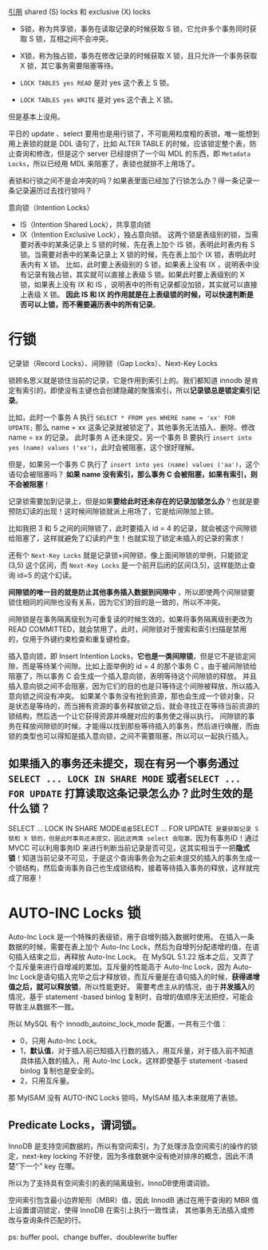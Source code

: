 
[引用](https://zhuanlan.zhihu.com/p/388691518?utm_source=wechat_session&utm_medium=social&utm_oi=29330163892224&utm_campaign=shareopn)
shared (S) locks 和 exclusive (X) locks
-   S锁，称为共享锁，事务在读取记录的时候获取 S 锁，它允许多个事务同时获取 S 锁，互相之间不会冲突。  
-   X锁，称为独占锁，事务在修改记录的时候获取 X 锁，且只允许一个事务获取 X 锁，其它事务需要阻塞等待。

-   `LOCK TABLES yes READ` 是对 yes 这个表上 S 锁。
-   `LOCK TABLES yes WRITE` 是对 yes 这个表上 X 锁。

但是基本上没用。


平日的 update 、select 要用也是用行锁了，不可能用粒度粗的表锁。唯一能想到用上表锁的就是 DDL 语句了，比如 ALTER TABLE 的时候，应该锁定整个表，防止查询和修改，但是这个 server 已经提供了一个叫 MDL 的东西，即 `Metadata Locks`，所以已经用 MDL 来阻塞了，表锁也就排不上用场了。

表锁和行锁之间不是会冲突的吗？如果表里面已经加了行锁怎么办？得一条记录一条记录遍历过去找行锁吗？

意向锁（Intention Locks）
-   IS（Intention Shared Lock），共享意向锁
-   IX（Intention Exclusive Lock），独占意向锁。
这两个锁是表级别的锁，当需要对表中的某条记录上 S 锁的时候，先在表上加个 IS 锁，表明此时表内有 S 锁。当需要对表中的某条记录上 X 锁的时候，先在表上加个 IX 锁，表明此时表内有 X 锁。
比如，此时要上表级别的 S 锁，如果表上没有 IX ，说明表中没有记录有独占锁，其实就可以直接上表级 S 锁。如果此时要上表级别的 X 锁，如果表上没有 IX 和 IS ，说明表中的所有记录都没加锁，其实就可以直接上表级 X 锁。
**因此 IS 和 IX 的作用就是在上表级锁的时候，可以快速判断是否可以上锁，而不需要遍历表中的所有记录**。

# 行锁

记录锁（Record Locks）、间隙锁（Gap Locks）、Next-Key Locks


锁顾名思义就是锁住当前的记录，它是作用到索引上的。我们都知道 innodb 是肯定有索引的，即使没有主键也会创建隐藏的聚簇索引，所以**记录锁总是锁定索引记录**。

比如，此时一个事务 A 执行 `SELECT * FROM yes WHERE name = 'xx' FOR UPDATE;` 那么 name = xx 这条记录就被锁定了，其他事务无法插入、删除、修改 name = xx 的记录。
此时事务 A 还未提交，另一个事务 B 要执行 `insert into yes (name) values ('xx')`，此时会被阻塞，这个很好理解。

但是，如果另一个事务 C 执行了 `insert into yes (name) values ('aa')`，这个语句会被阻塞吗？
**如果 name 没有索引，那么事务 C 会被阻塞，如果有索引，则不会被阻塞**！


记录锁需要加到记录上，但是如果**要给此时还未存在的记录加锁怎么办**？也就是要预防幻读的出现！这时候间隙锁就派上用场了，它是给间隙加上锁。

比如我把 3 和 5 之间的间隙锁了，此时要插入 id = 4 的记录，就会被这个间隙锁给阻塞了，这样就避免了幻读的产生！也就实现了锁定未插入的记录的需求！

还有个 `Next-Key Locks` 就是记录锁+间隙锁，像上面间隙锁的举例，只能锁定(3,5) 这个区间，而 `Next-Key Locks` 是一个前开后闭的区间(3,5]，这样能防止查询 id=5 的这个幻读。

**间隙锁的唯一目的就是防止其他事务插入数据到间隙中** ，所以即使两个间隙锁要锁住相同的间隙也没有关系，因为它们的目的是一致的，所以不冲突。

间隙锁是在事务隔离级别为可重复读的时候生效的，如果将事务隔离级别更改为 READ COMMITTED，就会禁用了，此时，间隙锁对于搜索和索引扫描是禁用的，仅用于外键约束检查和重复键检查。

插入意向锁，即 Insert Intention Locks，**它也是一类间隙锁**，但是它不是锁定间隙，而是等待某个间隙。比如上面举例的 id = 4 的那个事务 C ，由于被间隙锁给阻塞了，所以事务 C 会生成一个插入意向锁，表明等待这个间隙锁的释放。
并且插入意向锁之间不会阻塞，因为它们的目的也是只等待这个间隙被释放，所以插入意向锁之间没有冲突。
如果某个事务没有抢到资源，那也会生成一个锁对象，只是状态是等待的，而当拥有资源的事务释放锁之后，就会寻找正在等待当前资源的锁结构，然后选一个让它获得资源并唤醒对应的事务使之得以执行。
间隙锁的事务在释放间隙锁的时候，才能得以找到那些等待插入的事务，然后进行唤醒，而由锁的类型也可以得知是插入意向锁，之间不需要阻塞，所以可以一起执行插入。


## 如果插入的事务还未提交，现在有另一个事务通过`SELECT ... LOCK IN SHARE MODE` 或者`SELECT ... FOR UPDATE` 打算读取这条记录怎么办？此时生效的是什么锁？

SELECT ... LOCK IN SHARE MODE`或者`SELECT ... FOR UPDATE` 是要获取记录 S 锁和 X 锁的，但是此时事务还未提交，因此这两类 select 会阻塞。`因为有事务ID！通过 MVCC 可以利用事务ID 来进行判断当前记录是否可见，这其实相当于一把**隐式锁**！知道当前记录不可见，于是这个查询事务会为之前未提交的插入的事务生成一个锁结构，然后查询事务自己也生成锁结构，接着等待插入事务的释放，这样就完成了阻塞！

# AUTO-INC Locks 锁

Auto-Inc Lock 是一个特殊的表级锁，用于自增列插入数据时使用。 在插入一条数据的时候，需要在表上加个 Auto-Inc Lock，然后为自增列分配递增的值，在语句插入结束之后，再释放 Auto-Inc Lock。
在 MySQL 5.1.22 版本之后，又弄了个互斥量来进行自增减的累加。互斥量的性能高于 Auto-Inc Lock，因为 Auto-Inc Lock是语句插入完毕之后才释放锁，而互斥量是在语句插入的时候，**获得递增值之后，就可以释放锁**，所以性能更好。
需要考虑主从的情况，由于**并发插入**的情况，基于 statement -based binlog 复制时，自增的值顺序无法把控，可能会导致主从数据不一致。

所以 MySQL 有个 innodb_autoinc_lock_mode 配置，一共有三个值：

-   0，只用 Auto-Inc Lock。
-   1，**默认值**，对于插入前已知插入行数的插入，用互斥量，对于插入前不知道具体插入数的插入，用 Auto-Inc Lock，这样即使基于 statement -based binlog 复制也是安全的。
-   2，只用互斥量。

那 MyISAM 没有 AUTO-INC Locks 锁吗，MyISAM 插入本来就用了表锁。

##  Predicate Locks，谓词锁。
 
 InnoDB 是支持空间数据的，所以有空间索引，为了处理涉及空间索引的操作的锁定，next-key locking 不好使，因为多维数据中没有绝对排序的概念，因此不清楚“下一个” key 在哪。

所以为了支持具有空间索引的表的隔离级别，InnoDB使用谓词锁。

空间索引包含最小边界矩形（MBR）值，因此 InnodB 通过在用于查询的 MBR 值上设置谓词锁定，使得 InnoDB 在索引上执行一致性读， 其他事务无法插入或修改与查询条件匹配的行。

ps:  buffer pool、change buffer、doublewrite buffer